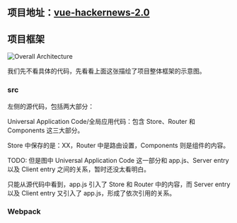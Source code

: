 ## 项目地址：[vue-hackernews-2.0](https://github.com/vuejs/vue-hackernews-2.0)

## 项目框架

![Overall Architecture](https://cloud.githubusercontent.com/assets/499550/17607895/786a415a-5fee-11e6-9c11-45a2cfdf085c.png)

我们先不看具体的代码，先看看上面这张描绘了项目整体框架的示意图。

### src

左侧的源代码，包括两大部分：

Universal Application Code/全局应用代码：包含 Store、Router 和 Components 这三大部分。

Store 中保存的是：XX，Router 中是路由设置，Components 则是组件的内容。

TODO: 但是图中 Universal Application Code 这一部分和 app.js、Server entry 以及 Client entry 之间的关系，暂时还没太看明白。

只能从源代码中看到，app.js 引入了 Store 和 Router 中的内容，而 Server entry 以及 Client entry 又引入了 app.js，形成了依次引用的关系。

### Webpack
